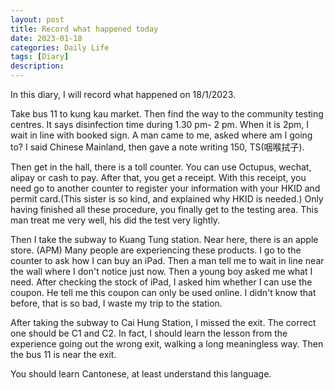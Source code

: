```yaml
---
layout: post
title: Record what happened today
date: 2023-01-18
categories: Daily Life
tags: [Diary]
description:
---
```


In this diary, I will record what happened on 18/1/2023.

Take bus 11 to kung kau market. Then find the way to the community testing centres. It says disinfection time during 1.30 pm- 2 pm. When it is 2pm, I wait in line with booked sign. A man came to me, asked where am I going to? I said Chinese Mainland, then gave a note writing 150, TS(咽喉拭子).

Then get in the hall, there is a toll counter. You can use Octupus, wechat, alipay or cash to pay. After that, you get a receipt. With this receipt, you need go to another counter to register your information with your HKID and permit card.(This sister is so kind, and explained why HKID is needed.) Only having finished all these procedure, you finally get to the testing area. This man treat me very well, his did the test very lightly. 

Then I take the subway to Kuang Tung station. Near here, there is an apple store. (APM) Many people are experiencing these products. I go to the counter to ask how I can buy an iPad. Then a man tell me to wait in line near the wall where I don't notice just now. Then a young boy asked me what I need. After checking the stock of iPad, I asked him whether I can use the coupon. He tell me this coupon can only be used online. I didn't know that before, that is so bad, I waste my trip to the station.

After taking the subway to Cai Hung Station, I missed the exit. The correct one should be C1 and C2. In fact, I should learn the lesson from the experience going out the wrong exit, walking a long meaningless way. Then the bus 11 is near the exit. 

You should learn Cantonese, at least understand this language.